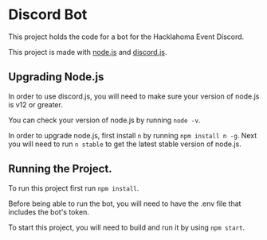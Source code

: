 # Discord Bot

This project holds the code for a bot for the Hacklahoma Event Discord.

This project is made with [node.js](https://nodejs.org/) and [discord.js](https://discord.js.org/).

## Upgrading Node.js

In order to use discord.js, you will need to make sure your version of node.js is v12 or greater.

You can check your version of node.js by running `node -v`.

In order to upgrade node.js, first install `n` by running `npm install n -g`.
Next you will need to run `n stable` to get the latest stable version of node.js.


## Running the Project.

To run this project first run `npm install`.

Before being able to run the bot, you will need to have 
the .env file that includes the bot's token.

To start this project, you will need to build and run it by using `npm start`.
